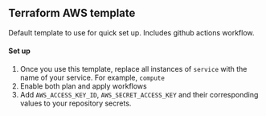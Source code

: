 ## Terraform AWS template

Default template to use for quick set up. Includes github actions workflow.

#### Set up
1. Once you use this template, replace all instances of `service` with the name of your service. For example, `compute`
2. Enable both plan and apply workflows
3. Add `AWS_ACCESS_KEY_ID`, `AWS_SECRET_ACCESS_KEY` and their corresponding values to your repository secrets.
